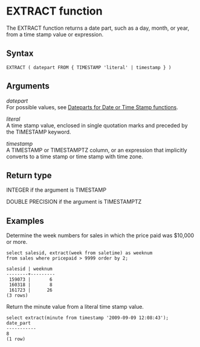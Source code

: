 # EXTRACT function<a name="r_EXTRACT_function"></a>

 The EXTRACT function returns a date part, such as a day, month, or year, from a time stamp value or expression\. 

## Syntax<a name="r_EXTRACT_function-synopsis"></a>

```
EXTRACT ( datepart FROM { TIMESTAMP 'literal' | timestamp } )
```

## Arguments<a name="r_EXTRACT_function-arguments"></a>

 *datepart*   
For possible values, see [Dateparts for Date or Time Stamp functions](r_Dateparts_for_datetime_functions.md)\. 

 *literal*   
A time stamp value, enclosed in single quotation marks and preceded by the TIMESTAMP keyword\. 

 *timestamp*   
A TIMESTAMP or TIMESTAMPTZ column, or an expression that implicitly converts to a time stamp or time stamp with time zone\.

## Return type<a name="r_EXTRACT_function-return-type"></a>

INTEGER if the argument is TIMESTAMP

DOUBLE PRECISION if the argument is TIMESTAMPTZ

## Examples<a name="r_EXTRACT_function-examples"></a>

Determine the week numbers for sales in which the price paid was $10,000 or more\. 

```
select salesid, extract(week from saletime) as weeknum
from sales where pricepaid > 9999 order by 2;

salesid | weeknum
--------+---------
 159073 |       6
 160318 |       8
 161723 |      26
(3 rows)
```

Return the minute value from a literal time stamp value\. 

```
select extract(minute from timestamp '2009-09-09 12:08:43');
date_part
-----------
8
(1 row)
```